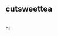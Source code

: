 ## cutsweettea

<div style="display: flex; align-items: center; justify-content: space-between; width: 100vw;">
    <div>
        <p>hi</p>
    </div>
    <div>
        <p>hello</p>
    </div>
</div>
